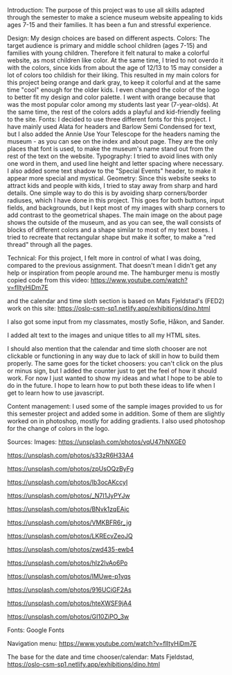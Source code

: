 Introduction:
The purpose of this project was to use all skills adapted through the semester to make a science museum website appealing to kids ages 7-15 and their families. It has been a fun and stressful experience.

Design:
My design choices are based on different aspects.
Colors: The target audience is primary and middle school children (ages 7-15) and families with young children. Therefore it felt natural to make a colorful website, as most children like color. At the same time, I tried to not overdo it with the colors, since kids from about the age of 12/13 to 15 may consider a lot of colors too childish for their liking. This resulted in my main colors for this project being orange and dark gray, to keep it colorful and at the same time "cool" enough for the older kids. I even changed the color of the logo to better fit my design and color palette. I went with orange because that was the most popular color among my students last year (7-year-olds). At the same time, the rest of the colors adds a playful and kid-friendly feeling to the site.
Fonts: I decided to use three different fonts for this project. I have mainly used Alata for headers and Barlow Semi Condensed for text, but I also added the Annie Use Your Telescope for the headers naming the museum - as you can see on the index and about page. They are the only places that font is used, to make the museum's name stand out from the rest of the text on the website.
Typography: I tried to avoid lines with only one word in them, and used line height and letter spacing where necessary. I also added some text shadow to the "Special Events" header, to make it appear more special and mystical.
Geometry: Since this website seeks to attract kids and people with kids, I tried to stay away from sharp and hard details. One simple way to do this is by avoiding sharp corners/border radiuses, which I have done in this project. This goes for both buttons, input fields, and backgrounds, but I kept most of my images with sharp corners to add contrast to the geometrical shapes. The main image on the about page shows the outside of the museum, and as you can see, the wall consists of blocks of different colors and a shape similar to most of my text boxes. I tried to recreate that rectangular shape but make it softer, to make a "red thread" through all the pages.

Technical:
For this project, I felt more in control of what I was doing, compared to the previous assignment. That doesn't mean I didn't get any help or inspiration from people around me. The hamburger menu is mostly copied code from this video:
https://www.youtube.com/watch?v=flItyHiDm7E

and the calendar and time sloth section is based on Mats Fjeldstad's (FED2) work on this site: https://oslo-csm-sp1.netlify.app/exhibitions/dino.html

I also got some input from my classmates, mostly Sofie, Håkon, and Sander.

I added alt text to the images and unique titles to all my HTML sites.

I should also mention that the calendar and time sloth chooser are not clickable or functioning in any way due to lack of skill in how to build them properly. The same goes for the ticket choosers: you can't click on the plus or minus sign, but I added the counter just to get the feel of how it should work. For now I just wanted to show my ideas and what I hope to be able to do in the future. I hope to learn how to put both these ideas to life when I get to learn how to use javascript.

Content management:
I used some of the sample images provided to us for this semester project and added some in addition. Some of them are slightly worked on in photoshop, mostly for adding gradients. I also used photoshop for the change of colors in the logo.

Sources:
Images:
https://unsplash.com/photos/vqU47hNXGE0

https://unsplash.com/photos/s33zR6H33A4

https://unsplash.com/photos/zpUsOQzByFg

https://unsplash.com/photos/Ib3ocAKccyI

https://unsplash.com/photos/_N7I1JyPYJw

https://unsplash.com/photos/BNvk1zqEAjc

https://unsplash.com/photos/VMKBFR6r_jg

https://unsplash.com/photos/LKREcvZeoJQ

https://unsplash.com/photos/zwd435-ewb4

https://unsplash.com/photos/hIz2lvAo6Po

https://unsplash.com/photos/IMUwe-p1yqs

https://unsplash.com/photos/916UCiGF2As

https://unsplash.com/photos/hteXWSF9jA4

https://unsplash.com/photos/GI10ZiPO_3w

Fonts:
Google Fonts

Navigation menu:
https://www.youtube.com/watch?v=flItyHiDm7E

The base for the date and time chooser/calendar:
Mats Fjeldstad,
https://oslo-csm-sp1.netlify.app/exhibitions/dino.html

